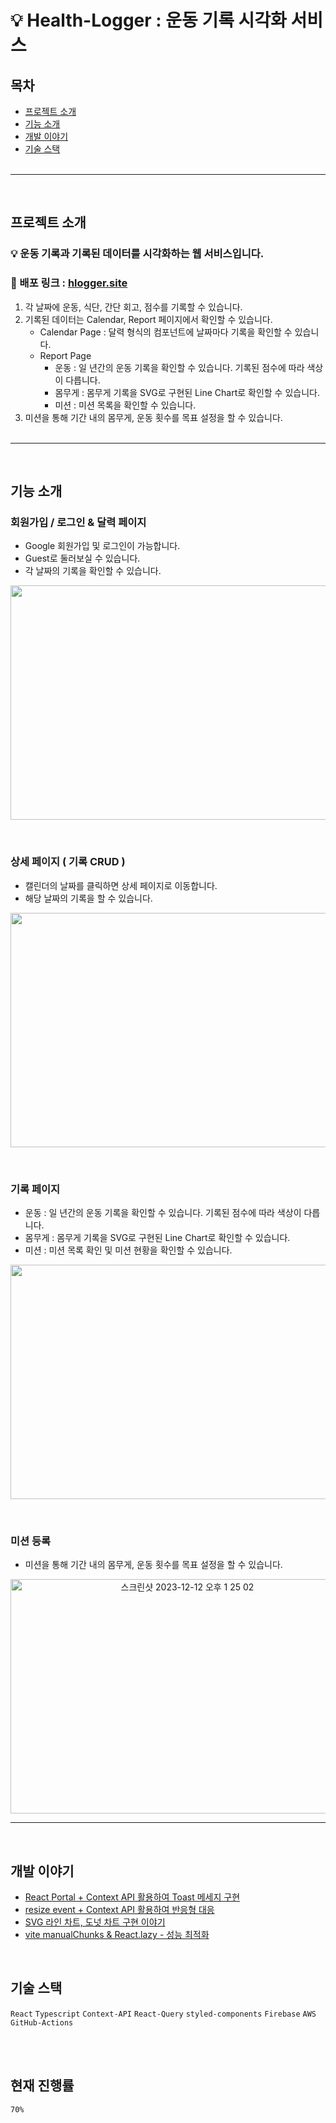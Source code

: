 # 💡 Health-Logger : 운동 기록 시각화 서비스

## 목차

- [프로젝트 소개](#프로젝트-소개)
- [기능 소개](#기능-소개)
- [개발 이야기](#개발-이야기)
- [기술 스택](#기술-스택)
  <br><br>

---

<br>

## 프로젝트 소개

### 💡 운동 기록과 기록된 데이터를 시각화하는 웹 서비스입니다. <br>

### 🔗 배포 링크 : [hlogger.site](https://hlogger.site)

1. 각 날짜에 운동, 식단, 간단 회고, 점수를 기록할 수 있습니다.
2. 기록된 데이터는 Calendar, Report 페이지에서 확인할 수 있습니다.
   - Calendar Page : 달력 형식의 컴포넌트에 날짜마다 기록을 확인할 수 있습니다.
   - Report Page
     - 운동 : 일 년간의 운동 기록을 확인할 수 있습니다. 기록된 점수에 따라 색상이 다릅니다.
     - 몸무게 : 몸무게 기록을 SVG로 구현된 Line Chart로 확인할 수 있습니다.
     - 미션 : 미션 목록을 확인할 수 있습니다.
3. 미션을 통해 기간 내의 몸무게, 운동 횟수를 목표 설정을 할 수 있습니다.
   <br /> <br />

---

<br />

## 기능 소개

### 회원가입 / 로그인 & 달력 페이지

- Google 회원가입 및 로그인이 가능합니다.
- Guest로 둘러보실 수 있습니다.
- 각 날짜의 기록을 확인할 수 있습니다.

<p align="center"><img width="550" height="375" src="https://github.com/jeongdopark/H-Logger/assets/72500346/ae6fe71e-ab30-4549-b734-ee044fe31d86"></p>

<br />

### 상세 페이지 ( 기록 CRUD )

- 캘린더의 날짜를 클릭하면 상세 페이지로 이동합니다.
- 해당 날짜의 기록을 할 수 있습니다.

<p align="center"><img width="550" height="375" src="https://github.com/jeongdopark/H-Logger/assets/72500346/76b2ec64-ab8e-4af5-9a1e-757d347fe797"></p>

<br />

### 기록 페이지

- 운동 : 일 년간의 운동 기록을 확인할 수 있습니다. 기록된 점수에 따라 색상이 다릅니다.
- 몸무게 : 몸무게 기록을 SVG로 구현된 Line Chart로 확인할 수 있습니다.
- 미션 : 미션 목록 확인 및 미션 현황을 확인할 수 있습니다.

<p align="center"><img width="550" height="375" src="https://github.com/jeongdopark/H-Logger/assets/72500346/c54d34c0-8ca7-4845-9d60-1f45bb754481"></p>

<br />

### 미션 등록

- 미션을 통해 기간 내의 몸무게, 운동 횟수를 목표 설정을 할 수 있습니다.

<p align="center"><img width="550" height="375" alt="스크린샷 2023-12-12 오후 1 25 02" src="https://github.com/jeongdopark/H-Logger/assets/72500346/c24e1fcb-59fe-4020-9032-bb3650eb33b7"></p>

---

<br />

## 개발 이야기

- [React Portal + Context API 활용하여 Toast 메세지 구현](https://github.com/jeongdopark/H-Logger/wiki/React-Portal---Context-API-활용하여-Toast-메세지-구현)
- [resize event + Context API 활용하여 반응형 대응](https://github.com/jeongdopark/H-Logger/wiki/resize-event---Context-API-활용하여-반응형-대응)
- [SVG 라인 차트, 도넛 차트 구현 이야기](https://github.com/jeongdopark/H-Logger/wiki/SVG-라인-차트%2C-도넛-차트-구현-이야기)
- [vite manualChunks & React.lazy - 성능 최적화](https://github.com/jeongdopark/H-Logger/wiki/성능-최적화-%E2%80%90-vite-manualChunks-%26-React.lazy)

<br />

## 기술 스택

`React` `Typescript` `Context-API` `React-Query` `styled-components` `Firebase` `AWS` `GitHub-Actions`

<br /><br />

## 현재 진행률

`70%`
